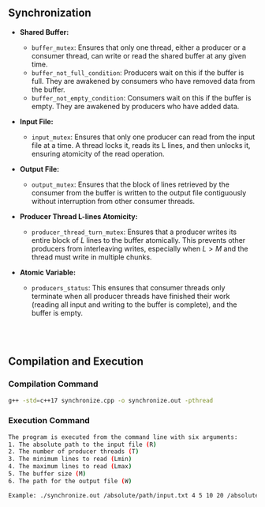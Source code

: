 ## Synchronization

- **Shared Buffer:**
  - `buffer_mutex`: Ensures that only one thread, either a producer or a consumer thread, can write or read the shared buffer at any given time.
  - `buffer_not_full_condition`: Producers wait on this if the buffer is full. They are awakened by consumers who have removed data from the buffer.
  - `buffer_not_empty_condition`: Consumers wait on this if the buffer is empty. They are awakened by producers who have added data. 

- **Input File:**
  - `input_mutex`: Ensures that only one producer can read from the input file at a time. A thread locks it, reads its L lines, and then unlocks it, ensuring atomicity of the read operation.

- **Output File:**
  - `output_mutex`: Ensures that the block of lines retrieved by the consumer from the buffer is written to the output file contiguously without interruption from other consumer threads.

- **Producer Thread L-lines Atomicity:**
  - `producer_thread_turn_mutex`: Ensures that a producer writes its entire block of $L$ lines to the buffer atomically. This prevents other producers from interleaving writes, especially when $L > M$ and the thread must write in multiple chunks.

- **Atomic Variable:**
  - `producers_status`: This ensures that consumer threads only terminate when all producer threads have finished their work (reading all input and writing to the buffer is complete), and the buffer is empty.


<br>
<br>

## Compilation and Execution

### Compilation Command
```bash
g++ -std=c++17 synchronize.cpp -o synchronize.out -pthread
```

### Execution Command

```bash
The program is executed from the command line with six arguments:
1. The absolute path to the input file (R)
2. The number of producer threads (T)
3. The minimum lines to read (Lmin)
4. The maximum lines to read (Lmax)
5. The buffer size (M)
6. The path for the output file (W)

Example: ./synchronize.out /absolute/path/input.txt 4 5 10 20 /absolute/path/output.txt
```
